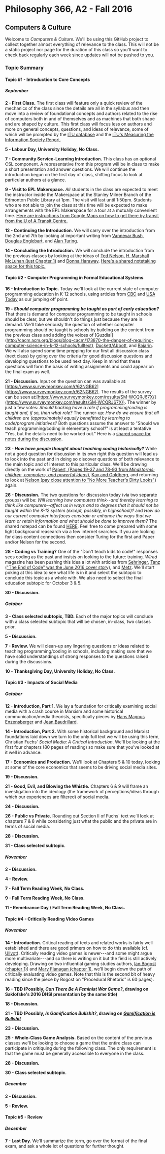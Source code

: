 # Philosophy 366, A2 - Fall 2016
## Computers & Culture


Welcome to _Computers & Culture_.  We'll be using this GitHub project to collect together almost everything of relevance to the class.  This will not be a static project nor page for the duration of this class so you'll want to check back regularly each week since updates will not be pushed to you.

### Topic Summary

#### Topic #1 - Introduction to Core Concepts

##### September 

**2 - First Class.**  The first class will feature only a quick review of the mechanics of the class since the details are all in the syllabus and then move into a review of foundational concepts and authors related to the rise of computers both in and of themselves and as machines that both shape and are shaped by culture.  This first class will focus less on authors and more on general concepts, questions, and ideas of relevance, some of which will be prompted by the [ITU database](http://www.itu.int/net4/itu-d/icteye/) and the [ITU's Measuring the Information Society Report](http://www.itu.int/en/ITU-D/Statistics/Pages/publications/mis2015.aspx).

**5 - Labour Day, University Holiday, No Class.**

**7 - Community Service-Learning Introduction.**  This class has an optional CSL component.  A representative from this program will be in class to make a short presentation and answer questions.  We will continue the introduction begun on the first day of class, shifting focus to look at particular authors at a glance.

**9 - Visit to EPL Makerspace.**  *All* students in the class are expected to meet the instructor inside the Makerspace at the Stanley Milner Branch of the Edmonton Public Library at 1pm.  The visit will last until 1:50pm.  Students who are not able to join the class at this time will be expected to make arrangements with the EPL Makerspace for a tour at a mutually convenient time.  [Here are instructions from Google Maps on how to get there by transit from the U of A Transit Centre.](https://www.google.ca/maps/dir/University+Transit+Centre,+Edmonton,+AB/Stanley+A.+Milner+Library,+Edmonton,+AB/@53.5316939,-113.5179528,14z/data=!4m18!4m17!1m5!1m1!1s0x53a0221f99ef5641:0x98fd2b426d36aec9!2m2!1d-113.5212101!2d53.5247111!1m5!1m1!1s0x53a022459c47c395:0x437696ba7520f92c!2m2!1d-113.4897042!2d53.5430286!2m3!6e1!7e2!8j1473425100!3e3)

**12 - Continuing the Introduction.**  We will carry over the introduction from the 2nd and 7th by looking at important writing from [Vannevar Bush](http://www.theatlantic.com/magazine/archive/1945/07/as-we-may-think/303881/), [Douglas Englebart](http://www.dougengelbart.org/firsts/dougs-1968-demo.html), and [Alan Turing](http://www.loebner.net/Prizef/TuringArticle.html).

**14 - Concluding the Introduction.**  We will conclude the introduction from the previous classes by looking at the ideas of [Ted Nelson](http://www.newmediareader.com/book_samples/nmr-21-nelson.pdf), [H. Marshall McLuhan (just Chapter 1)](http://site.ebrary.com.login.ezproxy.library.ualberta.ca/lib/ualberta/detail.action?docID=2002696) and [Donna Haraway](http://cast.b-ap.net/arc590s14/wp-content/uploads/sites/28/2014/03/haraway.pdf).  [Here's a shared notetaking space for this topic.](https://public.etherpad-mozilla.org/p/UofA-Phil366-F16-Intro)

#### Topic #2 - Computer Programming in Formal Educational Systems

**16 - Introduction to Topic.** Today we'll look at the current state of computer programming education in K-12 schools, using articles from [CBC](http://www.cbc.ca/news/technology/back-to-school-canada-lagging-in-push-to-teach-kids-computer-coding-1.3185926) and [USA Today](http://www.usatoday.com/story/tech/2015/08/20/google-gallup-poll-finds-parents-want-computer-science-education-but-administrators-arent-sure/31991889/) as our jumping off point. 

**19 - _Should computer programming be taught as part of early education?_** That there is demand for computer programming to be taught in schools should be clear, but we shouldn't do things just because they are in demand.  We'll take seriously the question of whether computer programming should be taught is schools by building on the content from the previous class and adding the voices of [Guzdial] (http://cacm.acm.org/blogs/blog-cacm/173870-the-danger-of-requiring-computer-science-in-k-12-schools/fulltext), [Duckett/Abbott](http://www.zdnet.com/article/unless-kids-are-working-coding-should-not-be-taught-abbott/), and [Bajarin](http://time.com/2881453/programming-in-schools/).  We will also spend some time prepping for our first all discussion class (next class) by going over the criteria for good discussion questions and developing questions to be used next day.  Keep in mind that these questions will form the basis of writing assignments and could appear on the final exam as well.

**21 - Discussion.**  Input on the question can was available at: [https://www.surveymonkey.com/r/62NGB62](https://www.surveymonkey.com/r/62NGB62).  The results of the survey can be seen at:[https://www.surveymonkey.com/results/SM-WCQRJ67X/](https://www.surveymonkey.com/results/SM-WCQRJ67X/).  The winner by just a few votes: _Should hacking have a role if programming/coding is taught and, if so, then what role?_  The runner-up: _How do we ensure that all children are (approximately) equally benefitted by learning to code/program initiatives?_  Both questions assume the answer to "Should we teach programming/coding in elementary school?" is at least a tentative "Yes, but the details need to be worked out."  Here is a [shared space for notes during the discussion](https://public.etherpad-mozilla.org/p/UofA-Phil366-F16-Discussion1).

**23 - _How have people thought about teaching coding historically?_**  While not a good question for discussion in its own right this question will lead us to look into the past and in doing so discover questions of both relevance to the main topic and of interest to this particular class.  We'll be drawing directly on the work of [Papert, (Pages 19-37 and 78-93 from _Mindstorms: children, computers, and powerful ideas_)](http://dl.acm.org.login.ezproxy.library.ualberta.ca/citation.cfm?id=1095592), [Kay and Goldberg](http://www.newmediareader.com/book_samples/nmr-26-kay.pdf), and returning to look at [Nelson (pay close attention to "No More Teacher's Dirty Looks")]((http://www.newmediareader.com/book_samples/nmr-21-nelson.pdf)) again. 

**26 - Discussion.** The two questions for discussion today (via two separate groups) will be: *Will learning how computers think--and thereby learning to think like computers--affect us in ways and to degrees that it should not be taught within the K-12 system (except, possibly, in highschool)?* and *How do our current computer interfaces constrain or enhance the ways that we learn or retain information and what should be done to improve them?*  The shared notepad can be found [HERE](https://public.etherpad-mozilla.org/p/UofA-Phil366-F16-Discussion2).  Feel free to come prepared with some light background reasearch via a few internet searches.  If you are looking for class content connections then consider Turing for the first and Paper and/or Nelson for the second.

**28 - Coding vs Training?** One of the "Don't teach kids to code!" responses sees coding as the past and insists on looking to the future: training.  _Wired_ magazine has been pushing this idea a lot with articles from [Sehringer](http://www.wired.com/insights/2015/02/should-we-really-try-to-teach-everyone-to-code/), [Tanz ("The End of Code" was the June 2016 cover story)](http://www.wired.com/2016/05/the-end-of-code/), and [Metz](http://www.wired.com/2016/05/google-alpha-go-ai/).  We'll start poking at this idea to see what life is in it and select the subtopic to conclude this topic as a whole with.  We also need to select the final education subtopic for October 3 & 5.

**30 - Discussion.** 

##### October

**3 - Class selected subtopic, TBD.**  Each of the major topics will conclude with a class selected subtopic that will be chosen, in-class, two classes prior.

**5 - Discussion.** 

**7 - Review.**  We will clean-up any lingering questions or ideas related to teaching programming/coding in schools, including making sure that we have solid understandings of strong responses to the questions raised during the discussions.

**10 - Thanksgiving Day, University Holiday, No Class.**

#### Topic #3 - Impacts of Social Media

##### October

**12 - Introduction, Part 1.** We lay a foundation for critically examining social media with a crash course in Marxism and some historical communication/media theorists, specifically pieces by [Hans Magnus Enzensberger](https://newleftreview-org.login.ezproxy.library.ualberta.ca/I/64/hans-magnus-enzensberger-constituents-of-a-theory-of-the-media) and [Jean Baudrillard](https://mediosyhumanidades.files.wordpress.com/2014/08/requiem-for-the-media_baudrillard.pdf).

**14 - Introduction, Part 2.**  With some historical background and Marxist foundations laid down we turn to the only full text we will be using this term, Christian Fuchs' _Social Media: A Critical Introduction_.  We'll be looking at the first four chapters (80 pages of reading) so make sure that you've looked at it well in advance.

**17 - Economics and Production.**  We'll look at Chapters 5 & 10 today, looking at some of the core economics that seems to be driving social media sites.

**19 - Discussion.**

**21 - Good, Evil, and Blowing the Whistle.**  Chapters 6 & 9 will frame an investigation into the ideology (the framework of perceptions/ideas through which our experiences are filtered) of social media.

**24 - Discussion.**

**26 - Public vs Private.**  Rounding out Section II of Fuchs' text we'll look at chapters 7 & 8 while considering just what the public and the private are in terms of social media.

**28 - Discussion.**

**31 - Class selected subtopic.**


##### November

**2 - Discussion.**

**4 - Review.**

**7 - Fall Term Reading Week, No Class.**

**9 - Fall Term Reading Week, No Class.**

**11 - Remebrance Day / Fall Term Reading Week, No Class.**

#### Topic #4 - Critically Reading Video Games

##### November

**14 - Introduction.**  Critical reading of texts and related works is fairly well established and there are good primers on how to do this available (cf. [Ullyot](http://ullyot.ucalgaryblogs.ca/teaching/close-reading/)).  Critically reading video games is newer---and some might argue more multivariate---and so there is writing on it but the field is still actively developing.  Drawing on two influential gaming studies authors, [Ian Bogost (chapter 1)](http://eds.b.ebscohost.com.login.ezproxy.library.ualberta.ca/eds/detail/detail?sid=95b41b99-5c5c-4de3-a8f5-4c887c9915f6%40sessionmgr105&vid=0&hid=108&bdata=JnNpdGU9ZWRzLWxpdmUmc2NvcGU9c2l0ZQ%3d%3d)) and [Mary Flanagan (chapter 1)](https://www.library.ualberta.ca/catalog/5771496), we'll begin down the path of critically evaluating video games.  Note that this is the second bit of heavy reading since the piece by Bogost on "Procedural Rhetoric" is 60 pages).

**16 - TBD (Possibly, _Can There Be A Feminist War Game?_, drawing on Saklofske's 2016 DHSI presentation by the same title)**

**18 - Discussion.**

**21 - TBD (Possibly, _Is Gamification Bullshit?_, drawing on [_Gamification is Bullshit_](http://bogost.com/writing/blog/gamification_is_bullshit/)**

**23 - Discussion.**

**25 - Whole-Class Game Analysis.**  Based on the content of the previous classes we'll be looking to choose a game that the entire class can participate in critiquing during the following class.  The only requirement is that the game must be generally accessible to everyone in the class.

**28 - Discussion.**

**30 - Class selected subtopic.**

##### December

**2 - Discussion.**

**5 - Review.**

#### Topic #5 - Review

##### December

**7 - Last Day.**  We'll summarize the term, go over the format of the final exam, and ask a whole lot of questions for further thought.
